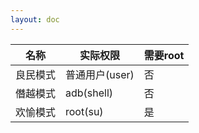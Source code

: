 ```yaml
---
layout: doc
---
```


|名称|实际权限|需要root|
|-|-|-|
|良民模式|普通用户(user)|否|
|僭越模式|adb(shell)|否|
|欢愉模式|root(su)|是|

